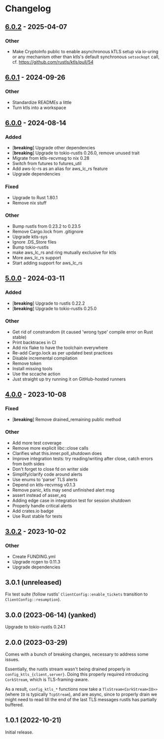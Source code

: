 # Changelog

## [6.0.2](https://github.com/rustls/ktls/compare/ktls-v6.0.1...ktls-v6.0.2) - 2025-04-07

### Other

- Make CryptoInfo public to enable asynchronous kTLS setup via io-uring or any mechanism other
  than ktls's default synchronous `setsockopt` call, cf. <https://github.com/rustls/ktls/pull/54>

## [6.0.1](https://github.com/rustls/ktls/compare/ktls-v6.0.0...ktls-v6.0.1) - 2024-09-26

### Other

- Standardize READMEs a little
- Turn ktls into a workspace

## [6.0.0](https://github.com/bearcove/ktls/compare/v5.0.0...v6.0.0) - 2024-08-14

### Added
- [**breaking**] Upgrade other dependencies
- [**breaking**] Upgrade to tokio-rustls 0.26.0, remove unused trait
- Migrate from ktls-recvmsg to nix 0.28
- Switch from futures to futures_util
- Add aws-lc-rs as an alias for aws_lc_rs feature
- Upgrade dependencies

### Fixed
- Upgrade to Rust 1.80.1
- Remove nix stuff

### Other
- Bump rustls from 0.23.2 to 0.23.5
- Remove Cargo.lock from .gitignore
- Upgrade ktls-sys
- Ignore .DS_Store files
- Bump tokio-rustls
- make aws_lc_rs and ring mutually exclusive for ktls
- More aws_lc_rs support
- Start adding support for aws_lc_rs

## [5.0.0](https://github.com/hapsoc/ktls/compare/v4.0.0...v5.0.0) - 2024-03-11

### Added
- [**breaking**] Upgrade to rustls 0.22.2
- [**breaking**] Upgrade to tokio-rustls 0.25.0

### Other
- Get rid of constrandom (it caused 'wrong type' compile error on Rust stable)
- Print backtraces in CI
- Add nix flake to have the toolchain everywhere
- Re-add Cargo.lock as per updated best practices
- Disable incremental compilation
- Remove token
- Install missing tools
- Use the sccache action
- Just straight up try running it on GitHub-hosted runners

## [4.0.0](https://github.com/hapsoc/ktls/compare/v3.0.2...v4.0.0) - 2023-10-08

### Fixed
- [**breaking**] Remove drained_remaining public method

### Other
- Add more test coverage
- Remove more explicit libc::close calls
- Clarifies what this.inner.poll_shutdown does
- Improve integration tests: try reading/writing after close, catch errors from both sides
- Don't forget to close fd on writer side
- Simplify/clarify code around alerts
- Use enums to 'parse' TLS alerts
- Depend on ktls-recvmsg v0.1.3
- Remove panic, ktls may send unfinished alert msg
- assert instead of asser_eq
- Adding edge case in integration test for session shutdown
- Properly handle critical alerts
- Add crates.io badge
- Use Rust stable for tests

## [3.0.2](https://github.com/hapsoc/ktls/compare/v3.0.1...v3.0.2) - 2023-10-02

### Other
- Create FUNDING.yml
- Upgrade rcgen to 0.11.3
- Upgrade dependencies

## 3.0.1 (unreleased)

Fix test suite (follow rustls' `ClientConfig::enable_tickets` transition to
`ClientConfig::resumption`).

## 3.0.0 (2023-06-14) (yanked)

Upgrade to tokio-rustls 0.24.1

## 2.0.0 (2023-03-29)

Comes with a bunch of breaking changes, necessary to address some issues.

Essentially, the rustls stream wasn't being drained properly in
`config_ktls_{client,server}`. Doing this properly required introducing
`CorkStream`, which is TLS-framing-aware.

As a result, `config_ktls_*` functions now take a `TlsStream<CorkStream<IO>>`
(where `IO` is typically `TcpStream`), and are async, since to properly drain we
might need to read till the end of the last TLS messages rustls has partially
buffered.

## 1.0.1 (2022-10-21)

Initial release.
